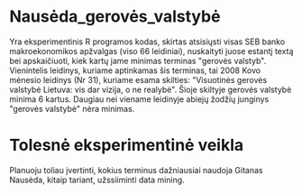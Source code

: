 # Nausėda_gerovės_valstybė

Yra eksperimentinis R programos kodas, skirtas atsisiųsti visas SEB banko makroekonomikos apžvalgas (viso 66 leidiniai), nuskaityti juose estantį textą bei apskaičiuoti, kiek kartų jame minimas terminas "gerovės valstyb".
Vienintelis leidinys, kuriame aptinkamas šis terminas, tai 2008 Kovo mėnesio leidinys (Nr 31), kuriame esama skilties: "Visuotinės gerovės valstybė Lietuva: vis dar vizija, o ne realybė". Šioje skiltyje gerovės valstybė minima 6 kartus.
Daugiau nei viename leidinyje abiejų žodžių junginys "gerovės valstybė" nėra minimas.

# Tolesnė eksperimentinė veikla
Planuoju toliau įvertinti, kokius terminus dažniausiai naudoja Gitanas Nausėda, kitaip tariant, užssiiminti data mining. 
